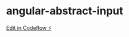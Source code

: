 # angular-abstract-input

[Edit in Codeflow ⚡️](https://stackblitz.com/~/github.com/visyone/angular-abstract-input)